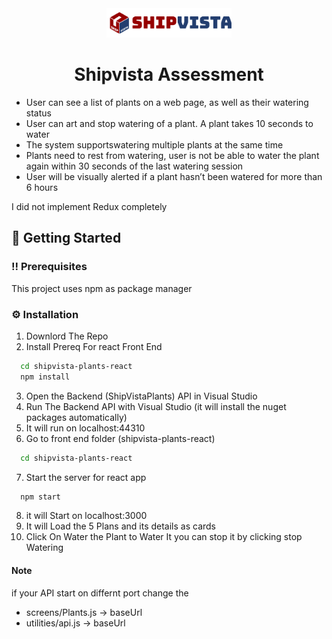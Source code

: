 <div align="center">
  <img src="https://github.com/RoarshacH/AssessmentShipVistaPlants/blob/master/ShipVistaLogo.png" alt="logo" width="200" height="auto" />
  <h1>Shipvista Assessment</h1>
</div>

- User can see a list of plants on a web page, as well as their watering status
- User can art and stop watering of a plant. A plant takes 10 seconds to water
- The system supportswatering multiple plants at the same time
- Plants need to rest from watering, user is not be able to water the plant again within 30 seconds of the last watering session
- User will be visually alerted if a plant hasn’t been watered for more than 6 hours


<p>I did not implement Redux completely</p>
    
<!-- Getting Started -->
## 	:toolbox: Getting Started

<!-- Prerequisites -->
### :bangbang: Prerequisites

This project uses npm as package manager

<!-- Installation -->
### :gear: Installation

1. Downlord The Repo
2. Install Prereq For react Front End
```bash
  cd shipvista-plants-react
  npm install   
```
3. Open the Backend (ShipVistaPlants) API in Visual Studio
4. Run The Backend API with Visual Studio (it will install the nuget packages automatically)
5. It will run on localhost:44310
6. Go to front end folder (shipvista-plants-react)
```bash
  cd shipvista-plants-react 
```
7. Start the server for react app
```bash
  npm start
```
8. it will Start on localhost:3000
9. It will Load the 5 Plans and its details as cards
10. Click On Water the Plant to Water It you can stop it by clicking stop Watering

#### Note
if your API start on differnt port change the
- screens/Plants.js -> baseUrl
- utilities/api.js -> baseUrl


